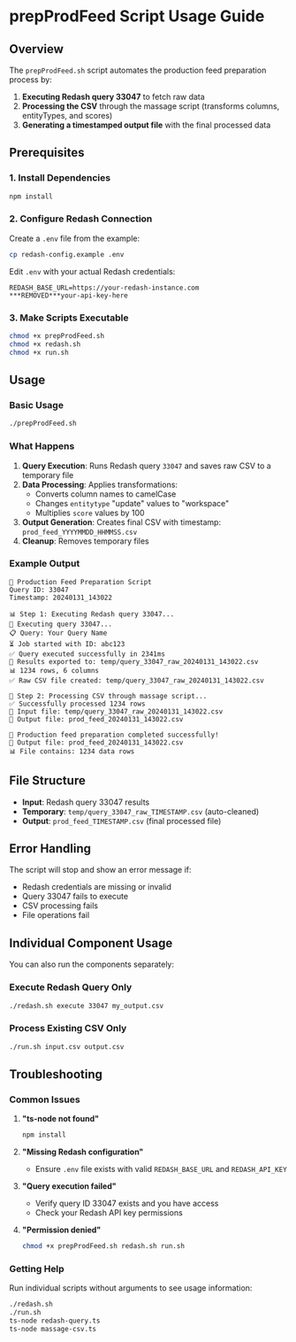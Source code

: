 # prepProdFeed Script Usage Guide

## Overview

The `prepProdFeed.sh` script automates the production feed preparation process by:

1. **Executing Redash query 33047** to fetch raw data
2. **Processing the CSV** through the massage script (transforms columns, entityTypes, and scores)  
3. **Generating a timestamped output file** with the final processed data

## Prerequisites

### 1. Install Dependencies
```bash
npm install
```

### 2. Configure Redash Connection
Create a `.env` file from the example:
```bash
cp redash-config.example .env
```

Edit `.env` with your actual Redash credentials:
```env
REDASH_BASE_URL=https://your-redash-instance.com
***REMOVED***your-api-key-here
```

### 3. Make Scripts Executable
```bash
chmod +x prepProdFeed.sh
chmod +x redash.sh  
chmod +x run.sh
```

## Usage

### Basic Usage
```bash
./prepProdFeed.sh
```

### What Happens
1. **Query Execution**: Runs Redash query `33047` and saves raw CSV to a temporary file
2. **Data Processing**: Applies transformations:
   - Converts column names to camelCase
   - Changes `entitytype` "update" values to "workspace" 
   - Multiplies `score` values by 100
3. **Output Generation**: Creates final CSV with timestamp: `prod_feed_YYYYMMDD_HHMMSS.csv`
4. **Cleanup**: Removes temporary files

### Example Output
```
🚀 Production Feed Preparation Script
Query ID: 33047
Timestamp: 20240131_143022

📊 Step 1: Executing Redash query 33047...
🚀 Executing query 33047...
📋 Query: Your Query Name
⏳ Job started with ID: abc123
✅ Query executed successfully in 2341ms
📄 Results exported to: temp/query_33047_raw_20240131_143022.csv
📊 1234 rows, 6 columns
✅ Raw CSV file created: temp/query_33047_raw_20240131_143022.csv

🔄 Step 2: Processing CSV through massage script...
✅ Successfully processed 1234 rows
📄 Input file: temp/query_33047_raw_20240131_143022.csv
📄 Output file: prod_feed_20240131_143022.csv

🎉 Production feed preparation completed successfully!
📄 Output file: prod_feed_20240131_143022.csv
📊 File contains: 1234 data rows
```

## File Structure

- **Input**: Redash query 33047 results
- **Temporary**: `temp/query_33047_raw_TIMESTAMP.csv` (auto-cleaned)
- **Output**: `prod_feed_TIMESTAMP.csv` (final processed file)

## Error Handling

The script will stop and show an error message if:
- Redash credentials are missing or invalid
- Query 33047 fails to execute
- CSV processing fails
- File operations fail

## Individual Component Usage

You can also run the components separately:

### Execute Redash Query Only
```bash
./redash.sh execute 33047 my_output.csv
```

### Process Existing CSV Only  
```bash
./run.sh input.csv output.csv
```

## Troubleshooting

### Common Issues

1. **"ts-node not found"**
   ```bash
   npm install
   ```

2. **"Missing Redash configuration"**
   - Ensure `.env` file exists with valid `REDASH_BASE_URL` and `REDASH_API_KEY`

3. **"Query execution failed"**
   - Verify query ID 33047 exists and you have access
   - Check your Redash API key permissions

4. **"Permission denied"**
   ```bash
   chmod +x prepProdFeed.sh redash.sh run.sh
   ```

### Getting Help

Run individual scripts without arguments to see usage information:
```bash
./redash.sh
./run.sh  
ts-node redash-query.ts
ts-node massage-csv.ts
```